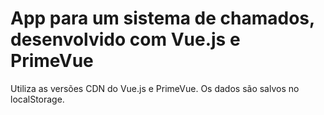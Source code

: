 # App para um sistema de chamados, desenvolvido com Vue.js e PrimeVue

Utiliza as versões CDN do Vue.js e PrimeVue. Os dados são salvos no localStorage.
